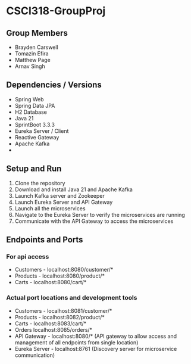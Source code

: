 # CSCI318-GroupProj

## Group Members
* Brayden Carswell
* Tomazin Efira
* Matthew Page
* Arnav Singh

## Dependencies / Versions
* Spring Web
* Spring Data JPA
* H2 Database
* Java 21
* SprintBoot 3.3.3
* Eureka Server / Client
* Reactive Gateway
* Apache Kafka
* 

## Setup and Run
1. Clone the repository
2. Download and install Java 21 and Apache Kafka
3. Launch Kafka server and Zookeeper
4. Launch Eureka Server and API Gateway
5. Launch all the microservices
6. Navigate to the Eureka Server to verify the microservices are running
7. Communicate with the API Gateway to access the microservices

## Endpoints and Ports
### For api access
* Customers - localhost:8080/customer/*
* Products - localhost:8080/product/*
* Carts - localhost:8080/cart/*
### Actual port locations and development tools
* Customers - localhost:8081/customer/*
* Products - localhost:8082/product/*
* Carts - localhost:8083/cart/*
* Orders localhost:8085/orders/*
* API Gateway - localhost:8080/* (API gateway to allow access and management of all endpoints from single location)
* Eureka Server - localhost:8761 (Discovery server for microservice communication)
